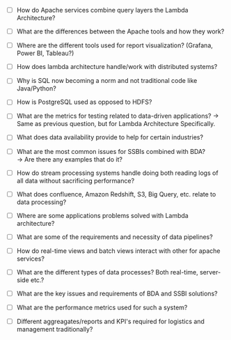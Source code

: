 - [ ] How do Apache services combine query layers the Lambda Architecture?
- [ ] What are the differences between the Apache tools and how they work?
- [ ] Where are the different tools used for report visualization? (Grafana, Power BI, Tableau?)
- [ ] How does lambda architecture handle/work with distributed systems?
- [ ] Why is SQL now becoming a norm and not traditional code like Java/Python?
- [ ] How is PostgreSQL used as opposed to HDFS?
- [ ] What are the metrics for testing related to data-driven applications?
      → Same as previous question, but for Lambda Architecture Specifically.
- [ ] What does data availability provide to help for certain industries?
- [ ] What are the most common issues for SSBIs combined with BDA?  
      → Are there any examples that do it?
- [ ] How do stream processing systems handle doing both reading logs of all data without sacrificing performance?
- [ ] What does confluence, Amazon Redshift, S3, Big Query, etc. relate to data processing?
- [ ] Where are some applications problems solved with Lambda architecture?
- [ ] What are some of the requirements and necessity of data pipelines?
- [ ] How do real-time views and batch views interact with other for apache services?
- [ ] What are the different types of data processes? Both real-time, server-side etc.?
- [ ] What are the key issues and requirements of BDA and SSBI solutions?
- [ ] What are the performance metrics used for such a system?



- [ ] Different aggreagates/reports and KPI's required for logistics and management traditionally? 